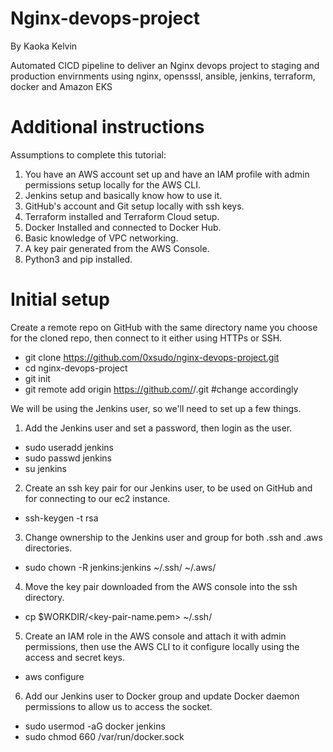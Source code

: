 # Nginx-devops-project
By Kaoka Kelvin

Automated CICD pipeline to deliver an Nginx devops project to staging and production envirnments using nginx, opensssl, ansible, jenkins, terraform, docker and Amazon EKS

# Additional instructions
Assumptions to complete this tutorial:
1. You have an AWS account set up and have an IAM profile with admin permissions setup locally for the AWS CLI.
2. Jenkins setup and basically know how to use it.
3. GitHub's account and Git setup locally with ssh keys.
4. Terraform installed and Terraform Cloud setup.
5. Docker Installed and connected to Docker Hub.
6. Basic knowledge of VPC networking.
7. A key pair generated from the AWS Console.
8. Python3 and pip installed.

# Initial setup
Create a remote repo on GitHub with the same directory name you choose for the cloned repo, then connect to it either using HTTPs or SSH.
- git clone https://github.com/0xsudo/nginx-devops-project.git
- cd nginx-devops-project
- git init
- git remote add origin https://github.com/<USER>/<REPO>.git #change accordingly

We will be using the Jenkins user, so we'll need to set up a few things.
1. Add the Jenkins user and set a password, then login as the user.
- sudo useradd jenkins
- sudo passwd jenkins
- su jenkins
2. Create an ssh key pair for our Jenkins user, to be used on GitHub and for connecting to our ec2 instance.
- ssh-keygen -t rsa
3. Change ownership to the Jenkins user and group for both .ssh and .aws directories.
- sudo chown -R jenkins:jenkins ~/.ssh/ ~/.aws/
4. Move the key pair downloaded from the AWS console into the ssh directory.
- cp $WORKDIR/<key-pair-name.pem> ~/.ssh/
5. Create an IAM role in the AWS console and attach it with admin permissions, then use the AWS CLI to it configure locally using the access and secret keys.
- aws configure
6. Add our Jenkins user to Docker group and update Docker daemon permissions to allow us to access the socket.
- sudo usermod -aG docker jenkins
- sudo chmod 660 /var/run/docker.sock